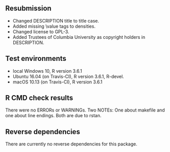 ## Resubmission

* Changed DESCRIPTION title to title case.
* Added missing \value tags to densities.
* Changed license to GPL-3.
* Added Trustees of Columbia University as copyright holders in DESCRIPTION.

## Test environments
* local Windows 10, R version 3.6.1
* Ubuntu 16.04 (on Travis-CI), R version 3.6.1, R-devel.
* macOS 10.13 (on Travis-CI), R version 3.6.1

## R CMD check results
There were no ERRORs or WARNINGs. Two NOTEs: One about makefile and one about
line endings. Both are due to rstan.

## Reverse dependencies
There are currently no reverse dependencies for this package.
